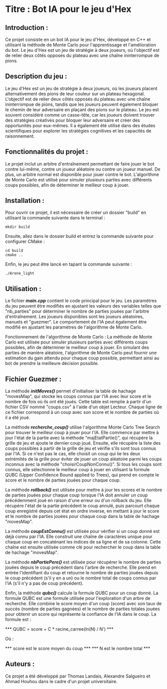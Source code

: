 # Titre : Bot IA pour le jeu d'Hex #

## Introduction : ##
Ce projet consiste en un bot IA pour le jeu d'Hex, développé en C++ et utilisant la méthode de Monte Carlo 
pour l'apprentissage et l'amélioration du bot. Le jeu d'Hex est un jeu de stratégie à deux joueurs, où 
l'objectif est de relier deux côtés opposés du plateau avec une chaîne ininterrompue de pions.

## Description du jeu : ##
Le jeu d'Hex est un jeu de stratégie à deux joueurs, où les joueurs placent alternativement des pions de 
leur couleur sur un plateau hexagonal. L'objectif est de relier deux côtés opposés du plateau avec une
chaîne ininterrompue de pions, tandis que les joueurs peuvent également bloquer le chemin de leur 
adversaire en plaçant des pions sur le plateau. Le jeu est souvent considéré comme un casse-tête, 
car les joueurs doivent trouver des stratégies créatives pour bloquer leur adversaire et créer des
opportunités pour eux-mêmes. Il a également été utilisé dans des études scientifiques pour explorer
les stratégies cognitives et les capacités de raisonnement.

## Fonctionnalités du projet : ##
Le projet inclut un arbitre d'entraînement permettant de faire jouer le bot contre lui-même, contre un joueur
aléatoire ou contre un joueur manuel. De plus, un arbitre normal est disponible pour jouer contre le bot.
L'algorithme de Monte Carlo est utilisé pour simuler plusieurs parties avec différents coups possibles, 
afin de déterminer le meilleur coup à jouer.

## Installation : ##
Pour ouvrir ce projet, il est nécessaire de créer un dossier "build" en utilisant la commande suivante dans
le terminal :

```
mkdir build
```

Ensuite, allez dans le dossier build et entrez la commande suivante pour configurer CMake :

```
cd build
cmake ..
```

Enfin, le jeu peut être lancé en tapant la commande suivante :

```
./Arene_light
```

## Utilisation : ##
Le fichier ***main.cpp*** contient le code principal pour le jeu. Les paramètres du jeu peuvent être modifiés 
en ajustant les valeurs des variables telles que "nb_parties" pour déterminer le nombre de parties jouées 
par l'arbitre d'entraînement. Les joueurs disponibles sont les joueurs aléatoires, manuels et "guezmer". 
Le comportement de l'IA peut également être modifié en ajustant les paramètres de l'algorithme de Monte Carlo.

Fonctionnement de l'algorithme de Monte Carlo :
La méthode de Monte Carlo est utilisée pour simuler plusieurs parties avec différents coups possibles, 
afin de déterminer le meilleur coup à jouer. En simulant des parties de manière aléatoire, l'algorithme 
de Monte Carlo peut fournir une estimation du gain attendu pour chaque coup possible, permettant ainsi au
bot de prendre la meilleure décision possible.

## Fichier Guezmer : ##
La méthode ***initMoves()*** permet d'initialiser la table de hachage "movesMap", qui stocke les coups connus par
l'IA avec leur score et le nombre de fois où ils ont été joués. Cette table est remplie à partir d'un fichier 
CSV nommé "coups.csv" à l'aide d'un objet Lecteur. Chaque ligne de ce fichier correspond à un coup avec son 
score et le nombre de parties où il a été joué.

La méthode ***recherche_coup()*** utilise l'algorithme Monte Carlo Tree Search pour trouver le meilleur coup à 
jouer pour l'IA. Elle commence par mettre à jour l'état de la partie avec la méthode "majEtatPartie()", qui 
récupère la grille de jeu et ajoute le dernier coup joué. Ensuite, elle récupère la liste des coups possibles 
à partir de la grille de jeu et vérifie s'ils sont tous connus par l'IA. Si ce n'est pas le cas, elle choisit 
un coup qui lie les deux extrémités de la grille pour éviter de jouer un coup aléatoire parmi les coups 
inconnus avec la méthode "choisirCoupNonConnu()". Si tous les coups sont connus, elle sélectionne le 
meilleur coup à jouer en utilisant la formule QUBC (Upper Confidence Bound applied to Trees), qui 
prend en compte le score et le nombre de parties jouées pour chaque coup.

La méthode ***rollback()***  est utilisée pour mettre à jour les scores et le nombre de parties jouées pour 
chaque coup lorsque l'IA doit annuler un coup précédemment joué en raison d'une erreur ou d'un rollback 
du jeu. Elle récupère l'état de la partie précédent le coup annulé, puis parcourt chaque coup enregistré 
depuis cet état en ordre inverse, en mettant à jour le score et le nombre de parties jouées pour chaque 
coup dans la table de hachage "movesMap".

La méthode ***coupEstConnu()*** est utilisée pour vérifier si un coup donné est déjà connu par l'IA.
Elle construit une chaîne de caractères unique pour chaque coup en concaténant les indices de sa ligne 
et de sa colonne. Cette chaîne est ensuite utilisée comme clé pour rechercher le coup dans la table de 
hachage "movesMap".

La méthode ***nbPartiePere()*** est utilisée pour récupérer le nombre de parties jouées depuis le coup précédent 
dans l'arbre de recherche. Elle prend en entrée l'identifiant du coup et retourne le nombre de parties jouées 
depuis le coup précédent (s'il y en a un) ou le nombre total de coups connus par l'IA (s'il n'y a pas de coup 
précédent).

Enfin, la méthode ***qubc()*** calcule la formule QUBC pour un coup donné. La formule QUBC est une formule 
utilisée pour l'exploration d'un arbre de recherche. Elle combine le score moyen d'un coup (score) avec 
son taux de succès (nombre de parties gagnées) et le nombre de parties totales jouées pour obtenir un 
score qui représente la confiance de l'IA dans le coup. La formule est :

*** QUBC = score + C * racine_carree(ln(N) / N') ***

Où :

*** score est le score moyen du coup ***
*** N est le nombre total ***

## Auteurs : ##
Ce projet a été développé par Thomas Landais, Alexandre Salgueiro et Ahmad Houhou dans le cadre d'un projet 
universitaire.